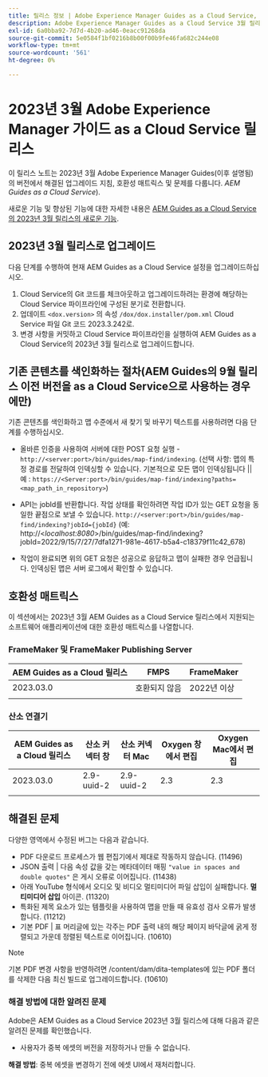 ```yaml
---
title: 릴리스 정보 | Adobe Experience Manager Guides as a Cloud Service, 2023년 3월 릴리스
description: Adobe Experience Manager Guides as a Cloud Service 3월 릴리스
exl-id: 6a0bba92-7d7d-4b20-ad46-0eacc91268da
source-git-commit: 5e0584f1bf0216b8b00f00b9fe46fa682c244e08
workflow-type: tm+mt
source-wordcount: '561'
ht-degree: 0%

---
```


# 2023년 3월 Adobe Experience Manager 가이드 as a Cloud Service 릴리스

이 릴리스 노트는 2023년 3월 Adobe Experience Manager Guides(이후 설명됨)의 버전에서 해결된 업그레이드 지침, 호환성 매트릭스 및 문제를 다룹니다. *AEM Guides as a Cloud Service*).

새로운 기능 및 향상된 기능에 대한 자세한 내용은 [AEM Guides as a Cloud Service의 2023년 3월 릴리스의 새로운 기능](whats-new-2023.3.0.md).

## 2023년 3월 릴리스로 업그레이드

다음 단계를 수행하여 현재 AEM Guides as a Cloud Service 설정을 업그레이드하십시오.
1. Cloud Service의 Git 코드를 체크아웃하고 업그레이드하려는 환경에 해당하는 Cloud Service 파이프라인에 구성된 분기로 전환합니다.
2. 업데이트 `<dox.version>` 의 속성 `/dox/dox.installer/pom.xml` Cloud Service 파일 Git 코드 2023.3.242로.
3. 변경 사항을 커밋하고 Cloud Service 파이프라인을 실행하여 AEM Guides as a Cloud Service의 2023년 3월 릴리스로 업그레이드합니다.

## 기존 콘텐츠를 색인화하는 절차(AEM Guides의 9월 릴리스 이전 버전을 as a Cloud Service으로 사용하는 경우에만)

기존 콘텐츠를 색인화하고 맵 수준에서 새 찾기 및 바꾸기 텍스트를 사용하려면 다음 단계를 수행하십시오.

* 올바른 인증을 사용하여 서버에 대한 POST 요청 실행 - `http://<server:port>/bin/guides/map-find/indexing`.
(선택 사항: 맵의 특정 경로를 전달하여 인덱싱할 수 있습니다. 기본적으로 모든 맵이 인덱싱됩니다 || 예 : `https://<Server:port>/bin/guides/map-find/indexing?paths=<map_path_in_repository>`)

* API는 jobId를 반환합니다. 작업 상태를 확인하려면 작업 ID가 있는 GET 요청을 동일한 끝점으로 보낼 수 있습니다. `http://<server:port>/bin/guides/map-find/indexing?jobId={jobId}`
(예: http://&lt;_localhost:8080_>/bin/guides/map-find/indexing?jobId=2022/9/15/7/27/7dfa1271-981e-4617-b5a4-c18379f11c42_678)

* 작업이 완료되면 위의 GET 요청은 성공으로 응답하고 맵이 실패한 경우 언급됩니다. 인덱싱된 맵은 서버 로그에서 확인할 수 있습니다.

## 호환성 매트릭스

이 섹션에서는 2023년 3월 AEM Guides as a Cloud Service 릴리스에서 지원되는 소프트웨어 애플리케이션에 대한 호환성 매트릭스를 나열합니다.

### FrameMaker 및 FrameMaker Publishing Server

| AEM Guides as a Cloud 릴리스 | FMPS | FrameMaker |
| --- | --- | --- |
| 2023.03.0 | 호환되지 않음 | 2022년 이상 |
| | | |


### 산소 연결기

| AEM Guides as a Cloud 릴리스 | 산소 커넥터 창 | 산소 커넥터 Mac | Oxygen 창에서 편집 | Oxygen Mac에서 편집 |
| --- | --- | --- | --- | --- |
| 2023.03.0 | 2.9-uuid-2 | 2.9-uuid-2 | 2.3 | 2.3 |
|  |  |  |  |

## 해결된 문제

다양한 영역에서 수정된 버그는 다음과 같습니다.

* PDF 다운로드 프로세스가 웹 편집기에서 제대로 작동하지 않습니다. (11496)
* JSON 출력 | 다음 속성 값을 갖는 메타데이터 매핑 `"value in spaces and double quotes"` 은 게시 오류로 이어집니다. (11438)
* 아래 YouTube 형식에서 오디오 및 비디오 멀티미디어 파일 삽입이 실패합니다. **멀티미디어 삽입** 아이콘. (11320)
* 특화된 제목 요소가 있는 템플릿을 사용하여 맵을 만들 때 유효성 검사 오류가 발생합니다. (11212)
* 기본 PDF | 표 머리글에 있는 각주는 PDF 출력 내의 해당 페이지 바닥글에 굵게 정렬되고 가운데 정렬된 텍스트로 이어집니다. (10610)
>[!NOTE]
>
>기본 PDF 변경 사항을 반영하려면 /content/dam/dita-templates에 있는 PDF 폴더를 삭제한 다음 최신 빌드로 업그레이드합니다. (10610)

### 해결 방법에 대한 알려진 문제

Adobe은 AEM Guides as a Cloud Service 2023년 3월 릴리스에 대해 다음과 같은 알려진 문제를 확인했습니다.

* 사용자가 중복 에셋의 버전을 저장하거나 만들 수 없습니다.

**해결 방법**: 중복 에셋을 변경하기 전에 에셋 UI에서 재처리합니다.
